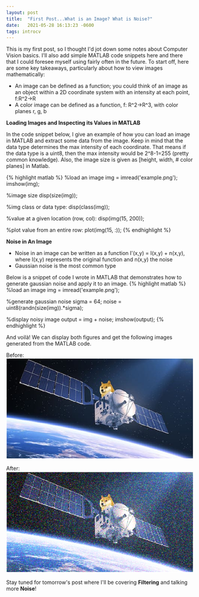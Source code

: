 ```yaml
---
layout: post
title:  "First Post...What is an Image? What is Noise?"
date:   2021-05-28 16:13:23 -0600
tags: introcv
---
```

This is my first post, so I thought I'd jot down some notes about Computer Vision basics. I'll also add simple MATLAB code snippets here and there that I could foresee myself using fairly often in the future. To start off, here are some key takeaways, particularly about how to view images mathematically:

*  An image can be defined as a function; you could think of an image as an object within a 2D coordinate system with an intensity at each point, f:R^2->R
* A color image can be defined as a function, f: R^2->R^3, with color planes r, g, b

<strong>Loading Images and Inspecting its Values in MATLAB</strong>

In the code snippet below, I give an example of how you can load an image in MATLAB and extract some data from the image. Keep in mind that the data type determines the max intensity of each coordinate. That means if the data type is a uint8, then the max intensity would be 2^8-1=255 (pretty common knowledge). Also, the image size is given as [height, width, # color planes] in Matlab.

{% highlight matlab %}
%load an image
img = imread('example.png');
imshow(img);

%image size
disp(size(img));

%img class or data type:
disp(class(img));

%value at a given location (row, col):
disp(img(15, 200));

%plot value from an entire row:
plot(img(15, :));
{% endhighlight %}

<strong>Noise in An Image</strong>
*  Noise in an image can be written as a function I'(x,y) = I(x,y) + n(x,y), where I(x,y) represents the original function and n(x,y) the noise 
*  Gaussian noise is the most common type

Below is a snippet of code I wrote in MATLAB that demonstrates how to generate gaussian noise and apply it to an image.
{% highlight matlab %}
%load an image
img = imread('example.png');

%generate gaussian noise
sigma = 64;
noise = uint8(randn(size(img)).*sigma);

%display noisy image
output = img + noise;
imshow(output);
{% endhighlight %}

And voilà! We can display both figures and get the following images generated from the MATLAB code.

Before:
![Before](/assets/example_before.png) 

After:
![After](/assets/example_after.png)

Stay tuned for tomorrow's post where I'll be covering <strong>Filtering</strong> and talking more <strong>Noise</strong>!




